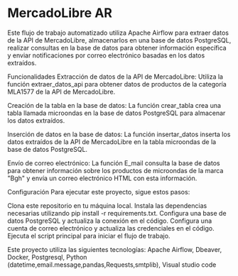 # MercadoLibre AR
Este flujo de trabajo automatizado utiliza Apache Airflow para extraer datos de la API de MercadoLibre, almacenarlos en una base de datos PostgreSQL, realizar consultas en la base de datos para obtener información específica y enviar notificaciones por correo electrónico basadas en los datos extraídos.

Funcionalidades
Extracción de datos de la API de MercadoLibre: Utiliza la función extraer_datos_api para obtener datos de productos de la categoría MLA1577 de la API de MercadoLibre.

Creación de la tabla en la base de datos: La función crear_tabla crea una tabla llamada microondas en la base de datos PostgreSQL para almacenar los datos extraídos.

Inserción de datos en la base de datos: La función insertar_datos inserta los datos extraídos de la API de MercadoLibre en la tabla microondas de la base de datos PostgreSQL.

Envío de correo electrónico: La función E_mail consulta la base de datos para obtener información sobre los productos de microondas de la marca "Bgh" y envía un correo electrónico HTML con esta información.

Configuración
Para ejecutar este proyecto, sigue estos pasos:

Clona este repositorio en tu máquina local.
Instala las dependencias necesarias utilizando pip install -r requirements.txt.
Configura una base de datos PostgreSQL y actualiza la conexión en el código.
Configura una cuenta de correo electrónico y actualiza las credenciales en el código.
Ejecuta el script principal para iniciar el flujo de trabajo.

Este proyecto utiliza las siguientes tecnologías:
Apache Airflow,
Dbeaver,
Docker,
Postgresql,
Python (datetime,email.message,pandas,Requests,smtplib),
Visual studio code
